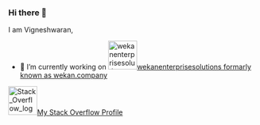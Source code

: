 ### Hi there 👋


I am Vigneshwaran,

- 🔭 I’m currently working on <a href="https://www.wekanenterprisesolutions.com/"><img height="58" alt="wekanenterprisesolutions logo" src="https://www.wekanenterprisesolutions.com/images/wekan-logo.svg">wekanenterprisesolutions formarly known as wekan.company</a>

<a href="https://stackoverflow.com/users/3882241/vigneshwaran-chandrasekaran" target="_blank"><img height="58" alt="Stack_Overflow_logo" src="https://upload.wikimedia.org/wikipedia/commons/thumb/0/02/Stack_Overflow_logo.svg/800px-Stack_Overflow_logo.svg.png">My Stack Overflow Profile</a>




